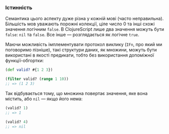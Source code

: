 ### Істинність

Семантика цього аспекту дуже різна у кожній мові (часто неправильна). Більшість мов уважають порожні колекції, ціле число 0 та інші схожі значення логічним `false`. В ClojureScript лише два значення можуть бути `false`: `nil` та `false`. Все інше — розглядається як логічне `true`.

Маючи можливість імплементувати протокол виклику (`IFn`, про який ми поговоримо пізніше), такі структури даних, як множини, можуть бути використані в якості предикати, тобто без використання допоміжної функції-обгортки:

```clojure
(def valid? #{1 2 3})

(filter valid? (range 1 10))
;; => (1 2 3)
```

Так відбувається тому, що множина повертає значення, яке вона містить, або `nil` — якщо його нема:

```clojure
(valid? 1)
;; => 1

(valid? 4)
;; => nil
```

